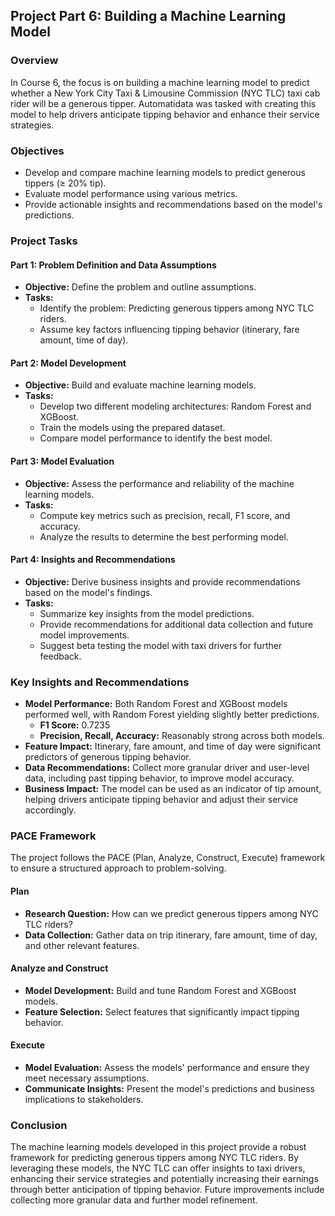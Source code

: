 ## Project Part 6: Building a Machine Learning Model

### Overview

In Course 6, the focus is on building a machine learning model to predict whether a New York City Taxi & Limousine Commission (NYC TLC) taxi cab rider will be a generous tipper. Automatidata was tasked with creating this model to help drivers anticipate tipping behavior and enhance their service strategies.

### Objectives

- Develop and compare machine learning models to predict generous tippers (≥ 20% tip).
- Evaluate model performance using various metrics.
- Provide actionable insights and recommendations based on the model's predictions.

### Project Tasks

#### Part 1: Problem Definition and Data Assumptions

- **Objective:** Define the problem and outline assumptions.
- **Tasks:**
  - Identify the problem: Predicting generous tippers among NYC TLC riders.
  - Assume key factors influencing tipping behavior (itinerary, fare amount, time of day).

#### Part 2: Model Development

- **Objective:** Build and evaluate machine learning models.
- **Tasks:**
  - Develop two different modeling architectures: Random Forest and XGBoost.
  - Train the models using the prepared dataset.
  - Compare model performance to identify the best model.

#### Part 3: Model Evaluation

- **Objective:** Assess the performance and reliability of the machine learning models.
- **Tasks:**
  - Compute key metrics such as precision, recall, F1 score, and accuracy.
  - Analyze the results to determine the best performing model.

#### Part 4: Insights and Recommendations

- **Objective:** Derive business insights and provide recommendations based on the model's findings.
- **Tasks:**
  - Summarize key insights from the model predictions.
  - Provide recommendations for additional data collection and future model improvements.
  - Suggest beta testing the model with taxi drivers for further feedback.

### Key Insights and Recommendations

- **Model Performance:** Both Random Forest and XGBoost models performed well, with Random Forest yielding slightly better predictions.
  - **F1 Score:** 0.7235
  - **Precision, Recall, Accuracy:** Reasonably strong across both models.
- **Feature Impact:** Itinerary, fare amount, and time of day were significant predictors of generous tipping behavior.
- **Data Recommendations:** Collect more granular driver and user-level data, including past tipping behavior, to improve model accuracy.
- **Business Impact:** The model can be used as an indicator of tip amount, helping drivers anticipate tipping behavior and adjust their service accordingly.

### PACE Framework

The project follows the PACE (Plan, Analyze, Construct, Execute) framework to ensure a structured approach to problem-solving.

#### Plan

- **Research Question:** How can we predict generous tippers among NYC TLC riders?
- **Data Collection:** Gather data on trip itinerary, fare amount, time of day, and other relevant features.

#### Analyze and Construct

- **Model Development:** Build and tune Random Forest and XGBoost models.
- **Feature Selection:** Select features that significantly impact tipping behavior.

#### Execute

- **Model Evaluation:** Assess the models' performance and ensure they meet necessary assumptions.
- **Communicate Insights:** Present the model's predictions and business implications to stakeholders.

### Conclusion

The machine learning models developed in this project provide a robust framework for predicting generous tippers among NYC TLC riders. By leveraging these models, the NYC TLC can offer insights to taxi drivers, enhancing their service strategies and potentially increasing their earnings through better anticipation of tipping behavior. Future improvements include collecting more granular data and further model refinement.

